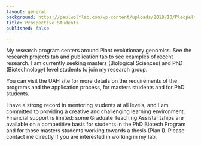 ```yaml
---
layout: general
background: https://paulwolflab.com/wp-content/uploads/2019/10/Pleopeltis-alborufula.jpg
title: Prospective Students
published: false

---
```

My research program centers around Plant evolutionary genomics. See the research projects tab and publication tab to see examples of recent research. I am currently seeking masters (Biological Sciences) and PhD (Biotechnology) level students to join my research group.

You can visit the UAH site for more details on the requirements of the programs and the application process, for masters students and for PhD students.

I have a strong record in mentoring students at all levels, and I am committed to providing a creative and challenging learning environment. Financial support is limited: some Graduate Teaching Assistantships are available on a competitive basis for students in the PhD Biotech Program and for those masters students working towards a thesis (Plan I). Please contact me directly if you are interested in working in my lab.